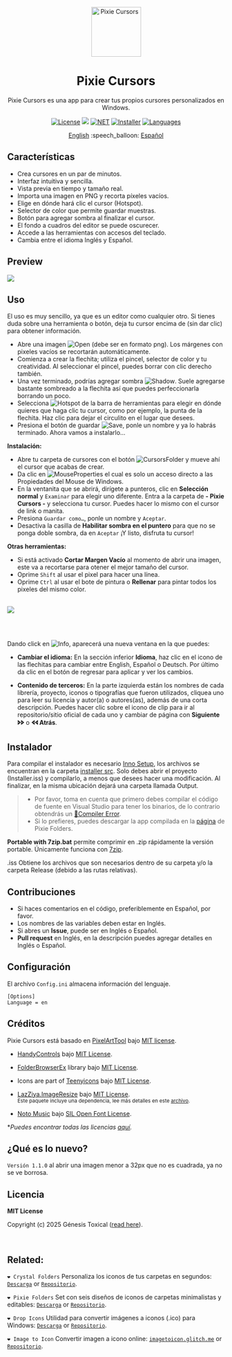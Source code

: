 <p align="center"></p>
<p align="center"><a href="#"><img width="115px" src="docs/assets/Logo-115px.png" align="center" alt="Pixie Cursors"/></a></p>
<h1 align="center">Pixie Cursors</h1>
<p align="center">Pixie Cursors es una app para crear tus propios cursores personalizados en Windows.</p>

<p align="center">
 <a href="LICENSE"><img alt="License" src="https://img.shields.io/badge/License-MIT-FD2A7A?style=flat-square&labelColor=343B45"/></a>
 <a href="https://github.com/genesistoxical/pixie-cursors/releases/latest"><img src="https://img.shields.io/github/v/release/genesistoxical/pixie-cursors.svg?color=2AB4FC&label=Release&style=flat-square&labelColor=343B45"/></a>
 <a href="#"><img alt="NET" src="https://img.shields.io/badge/.NET_Framework-4.8-FD2A7A?style=flat-square&labelColor=343B45"/></a> 
 <a href="/installer%20src"><img alt="Installer" src="https://img.shields.io/badge/Installer-ISS-2AB4FC?style=flat-square&labelColor=343B45"/></a>
 <a href="#"><img alt="Languages" src="https://img.shields.io/badge/Languages-2-FD2A7A?style=flat-square&labelColor=343B45"/></a>
</p>

<p align="center">
<a href="README.md">English</a> :speech_balloon: <a href="README-es.md">Español</a>
</p>

## Características
* Crea cursores en un par de minutos.
* Interfaz intuitiva y sencilla.
* Vista previa en tiempo y tamaño real.
* Importa una imagen en PNG y recorta píxeles vacíos.
* Elige en dónde hará clic el cursor (Hotspot).
* Selector de color que permite guardar muestras.
* Botón para agregar sombra al finalizar el cursor.
* El fondo a cuadros del editor se puede oscurecer.
* Accede a las herramientas con accesos del teclado.
* Cambia entre el idioma Inglés y Español.

## Preview
<a href="#"><img src="docs/assets/Pixie-Cursors-App.png"/></a>

## Uso
El uso es muy sencillo, ya que es un editor como cualquier otro. Si tienes duda sobre una herramienta o botón, deja tu cursor encima de (sin dar clic) para obtener información.

- Abre una imagen ![Open](docs/assets/buttons/Open.png) (debe ser en formato png). Los márgenes con pixeles vacíos se recortarán automáticamente.
- Comienza a crear la flechita; utiliza el pincel, selector de color y tu creatividad. Al seleccionar el pincel, puedes borrar con clic derecho también.
- Una vez terminado, podrías agregar sombra ![Shadow](docs/assets/buttons/Shadow.png). Suele agregarse bastante sombreado a la flechita así que puedes perfeccionarla borrando un poco.
- Selecciona ![Hotspot](docs/assets/buttons/_Hotspot.png) de la barra de herramientas para elegir en dónde quieres que haga clic tu cursor, como por ejemplo, la punta de la flechita. Haz clic para dejar el circulito en el lugar que desees.
- Presiona el botón de guardar ![Save](docs/assets/buttons/Save.png), ponle un nombre y ya lo habrás terminado. Ahora vamos a instalarlo...

**Instalación:**
- Abre tu carpeta de cursores con el botón ![CursorsFolder](docs/assets/buttons/CursorsFolder.png) y mueve ahí el cursor que acabas de crear.
- Da clic en ![MouseProperties](docs/assets/buttons/MouseProperties.png) el cual es solo un acceso directo a las Propiedades del Mouse de Windows.
- En la ventanita que se abrirá, dirígete a punteros, clic en **Selección normal** y `Examinar` para elegir uno diferente. Entra a la carpeta de **- Pixie Cursors -** y selecciona tu cursor. Puedes hacer lo mismo con el cursor de link o manita.
- Presiona `Guardar como…`, ponle un nombre y `Aceptar`.
- Desactiva la casilla de **Habilitar sombra en el puntero** para que no se ponga doble sombra, da en `Aceptar` ¡Y listo, disfruta tu cursor!

**Otras herramientas:**
- Si está activado **Cortar Margen Vacío** al momento de abrir una imagen, este va a recortarse para otener el mejor tamaño del cursor.
- Oprime `Shift` al usar el pixel para hacer una línea.
- Oprime `Ctrl` al usar el bote de pintura o **Rellenar** para pintar todos los pixeles del mismo color.

<br>
<a href="#"><img src="docs/assets/Pixie-Cursors-Usage.gif"/></a>

<br></br>

Dando click en ![Info](docs/assets/buttons/Info.png), aparecerá una nueva ventana en la que puedes:

- **Cambiar el idioma:** En la sección inferior **Idioma**, haz clic en el icono de las flechitas para cambiar entre English, Español o Deutsch. Por último da clic en el botón de regresar para aplicar y ver los cambios.

- **Contenido de terceros:** En la parte izquierda están los nombres de cada librería, proyecto, iconos o tipografías que fueron utilizados, cliquea uno para leer su licencia y autor(a) o autores(as), además de una corta descripción. Puedes hacer clic sobre el icono de clip para ir al repositorio/sitio oficial de cada uno y cambiar de página con **Siguiente 🢖🢖** o **🢔🢔 Atrás**.

## Instalador
Para compilar el instalador es necesario [Inno Setup](https://jrsoftware.org/isinfo.php), los archivos se encuentran en la carpeta [installer src](/installer%20src). Solo debes abrir el proyecto (Installer.iss) y compilarlo, a menos que desees hacer una modificación. Al finalizar, en la misma ubicación dejará una carpeta llamada Output.

>* Por favor, toma en cuenta que primero debes compilar el código de fuente en Visual Studio para tener los binarios, de lo contrario obtendrás un [📍Compiler Error](https://github.com/genesistoxical/drop-icons/issues/3).
>* Si lo prefieres, puedes descargar la app compilada en la [página](https://genesistoxical.github.io/pixie-foders/) de Pixie Folders.

**Portable with 7zip.bat** permite comprimir en .zip rápidamente la versión portable. Únicamente funciona con [7zip](https://www.7-zip.org/).

.iss Obtiene los archivos que son necesarios dentro de su carpeta y/o la carpeta Release (debido a las rutas relativas).

## Contribuciones
* Si haces comentarios en el código, preferiblemente en Español, por favor.
* Los nombres de las variables deben estar en Inglés.
* Si abres un **Issue**, puede ser en Inglés o Español.
* **Pull request** en Inglés, en la descripción puedes agregar detalles en Inglés o Español.
  
## Configuración
El archivo `Config.ini` almacena información del lenguaje.

~~~
[Options]
Language = en
~~~

## Créditos
Pixie Cursors está basado en [PixelArtTool](https://github.com/unitycoder/PixelArtTool) bajo [MIT license](https://github.com/unitycoder/PixelArtTool/blob/master/LICENSE).

* [HandyControls](https://github.com/ghost1372/HandyControls) bajo [MIT License](https://github.com/ghost1372/HandyControls/blob/develop/LICENSE).

* [FolderBrowserEx](https://github.com/evaristocuesta/FolderBrowserEx) library bajo [MIT License](https://github.com/evaristocuesta/FolderBrowserEx/blob/master/LICENSE).

* Icons are part of [Teenyicons](https://github.com/teenyicons/teenyicons) bajo [MIT License](https://github.com/teenyicons/teenyicons/blob/master/LICENSE).

* [LazZiya.ImageResize](https://github.com/LazZiya/ImageResize) bajo [MIT License](https://github.com/LazZiya/ImageResize/blob/master/LICENSE).
<br><sub>Este paquete incluye una dependencia, lee más detalles en este [archivo](/src/PixieCursors/Docs/LazZiyaImageResize%20%2B.txt).</sup>

* [Noto Music](https://fonts.google.com/noto/specimen/Noto+Music) bajo [SIL Open Font License](/src/PixieCursors/Docs/Noto%20Music/OFL.txt).

**Puedes encontrar todas las licencias [aquí](/src/PixieCursors/Docs).*

## ¿Qué es lo nuevo?
`Versión 1.1.0` al abrir una imagen menor a 32px que no es cuadrada, ya no se ve borrosa.

## Licencia
**MIT License**

Copyright (c) 2025 Génesis Toxical ([read here](LICENSE)).

<br>

## Related:
`❤️ Crystal Folders` Personaliza los iconos de tus carpetas en segundos: [`Descarga`](https://genesistoxical.github.io/crystal-folders/) or [`Repositorio`](https://github.com/genesistoxical/crystal-folders).

`❤️ Pixie Folders` Set con seis diseños de iconos de carpetas minimalistas y editables: [`Descarga`](https://genesistoxical.github.io/pixie-folders/) or [`Repositorio`](https://github.com/genesistoxical/pixie-folders).

`❤️ Drop Icons` Utilidad para convertir imágenes a iconos (.ico) para Windows: [`Descarga`](https://genesistoxical.github.io/drop-icons/) or [`Repositorio`](https://github.com/genesistoxical/drop-icons/).

`❤️ Image to Icon` Convertir imagen a icono online: [`imagetoicon.glitch.me`](https://imagetoicon.glitch.me/) or [`Repositorio`](https://github.com/genesistoxical/imagetoicon).
